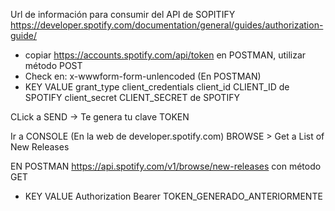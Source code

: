 Url de información para consumir del API de SOPITIFY
https://developer.spotify.com/documentation/general/guides/authorization-guide/

- copiar https://accounts.spotify.com/api/token en POSTMAN, utilizar método POST
- Check en: x-wwwform-form-unlencoded (En POSTMAN)
- KEY                               VALUE
grant_type                         client_credentials
client_id                          CLIENT_ID de SPOTIFY
client_secret                      CLIENT_SECRET de SPOTIFY

CLick a SEND        ->  Te genera tu clave TOKEN


Ir a CONSOLE (En la web de developer.spotify.com)
BROWSE > Get a List of New Releases

EN POSTMAN
https://api.spotify.com/v1/browse/new-releases con método GET
- KEY                               VALUE
Authorization                       Bearer TOKEN_GENERADO_ANTERIORMENTE